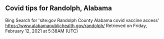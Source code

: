 ## Covid tips for Randolph, Alabama

Bing Search for 'site:gov Randolph County Alabama covid vaccine access'
https://www.alabamapublichealth.gov/randolph/
Retrieved on Friday, February 12, 2021 at 5:38AM (UTC)